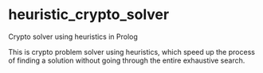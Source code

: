 # heuristic_crypto_solver
Crypto solver using heuristics in Prolog

This is crypto problem solver using heuristics, which speed up the process of finding a solution without going through the entire exhaustive search.
